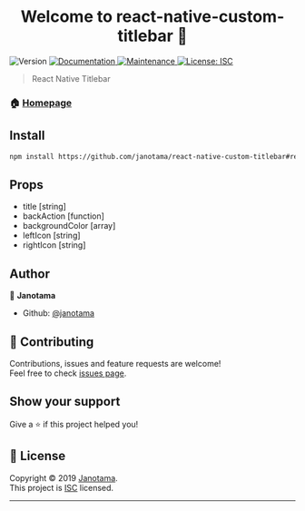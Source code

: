 <h1 align="center">Welcome to react-native-custom-titlebar 👋</h1>
<p>
  <img alt="Version" src="https://img.shields.io/badge/version-1.0.0-blue.svg?cacheSeconds=2592000" />
  <a href="https://github.com/janotama/react-native-custom-titlebar#readme" target="_blank">
    <img alt="Documentation" src="https://img.shields.io/badge/documentation-yes-brightgreen.svg" />
  </a>
  <a href="https://github.com/janotama/react-native-custom-titlebar/graphs/commit-activity" target="_blank">
    <img alt="Maintenance" src="https://img.shields.io/badge/Maintained%3F-yes-green.svg" />
  </a>
  <a href="https://github.com/janotama/react-native-custom-titlebar/blob/master/LICENSE" target="_blank">
    <img alt="License: ISC" src="https://img.shields.io/badge/License-ISC-yellow.svg" />
  </a>
</p>

> React Native Titlebar

### 🏠 [Homepage](https://github.com/janotama/react-native-custom-titlebar#readme)

## Install

```sh
npm install https://github.com/janotama/react-native-custom-titlebar#readme
```

## Props

* title [string]
* backAction [function]
* backgroundColor [array]
* leftIcon [string]
* rightIcon [string]

## Author

👤 **Janotama**

* Github: [@janotama](https://github.com/janotama)

## 🤝 Contributing

Contributions, issues and feature requests are welcome!<br />Feel free to check [issues page](https://github.com/janotama/react-native-custom-titlebar/issues).

## Show your support

Give a ⭐️ if this project helped you!

## 📝 License

Copyright © 2019 [Janotama](https://github.com/janotama).<br />
This project is [ISC](https://github.com/janotama/react-native-custom-titlebar/blob/master/LICENSE) licensed.

***
<!-- _This README was generated with ❤️ by [readme-md-generator](https://github.com/kefranabg/readme-md-generator)_ -->
